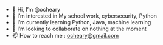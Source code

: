 - 👋 Hi, I’m @ocheary
- 👀 I’m interested in My school work, cybersecurity, Python
- 🌱 I’m currently learning Python, Java, machine learning
- 💞️ I’m looking to collaborate on nothing at the moment
- 📫 How to reach me : ocheary@gmail.com

<!---
ocheary/ocheary is a ✨ special ✨ repository because its `README.md` (this file) appears on your GitHub profile.
You can click the Preview link to take a look at your changes.
--->
